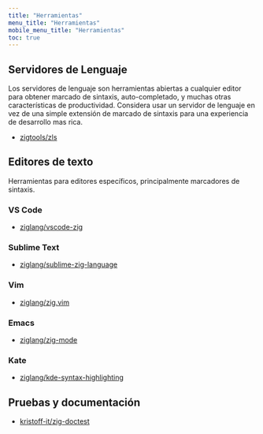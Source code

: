 ```yaml
---
title: "Herramientas"
menu_title: "Herramientas"
mobile_menu_title: "Herramientas"
toc: true
---
```


## Servidores de Lenguaje
Los servidores de lenguaje son herramientas abiertas a cualquier editor para obtener marcado de sintaxis, auto-completado, y muchas otras características de productividad. Considera usar un servidor de lenguaje en vez de una simple extensión de marcado de sintaxis para una experiencia de desarrollo mas rica.

- [zigtools/zls](https://github.com/zigtools/zls)

## Editores de texto
Herramientas para editores específicos, principalmente marcadores de sintaxis.

### VS Code
- [ziglang/vscode-zig](https://github.com/ziglang/vscode-zig)

### Sublime Text
- [ziglang/sublime-zig-language](https://github.com/ziglang/sublime-zig-language)

### Vim
- [ziglang/zig.vim](https://github.com/ziglang/zig.vim)

### Emacs
- [ziglang/zig-mode](https://github.com/ziglang/zig-mode)

### Kate
- [ziglang/kde-syntax-highlighting](https://github.com/ziglang/kde-syntax-highlighting)

## Pruebas y documentación
- [kristoff-it/zig-doctest](https://github.com/kristoff-it/zig-doctest)


